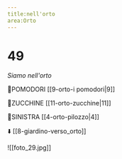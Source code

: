 ```yaml
---
title:nell'orto
area:Orto
---
```

# 49
_Siamo nell'orto_

👀POMODORI [[9-orto-i pomodori|9]]

👀ZUCCHINE [[11-orto-zucchine|11]]

👣SINISTRA [[4-orto-pilozzo|4]]

⬇️ [[8-giardino-verso_orto]]

![[foto_29.jpg]]